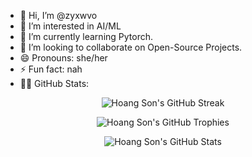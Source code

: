 - 👋 Hi, I’m @zyxwvo
- 👀 I’m interested in AI/ML
- 🌱 I’m currently learning Pytorch.
- 💞️ I’m looking to collaborate on Open-Source Projects.
- 😄 Pronouns: she/her
- ⚡ Fun fact: nah
- 👸🏻 GitHub Stats:

<p align="center">
    <img src="https://github-readme-streak-stats.herokuapp.com/?user=zyxwvo&theme=radical" alt="Hoang Son's GitHub Streak" />
</p>
<p align="center">
    <img src="https://github-profile-trophy.vercel.app/?username=zyxwvo&theme=radical&column=3&row=1&margin-w=15&margin-h=15" alt="Hoang Son's GitHub Trophies" />
</p>
<p align="center">
    <img src="https://github-contribution-stats.vercel.app/api/?username=zyxwvo&theme=radical&layout=compact" alt="Hoang Son's GitHub Stats" />
</p>
